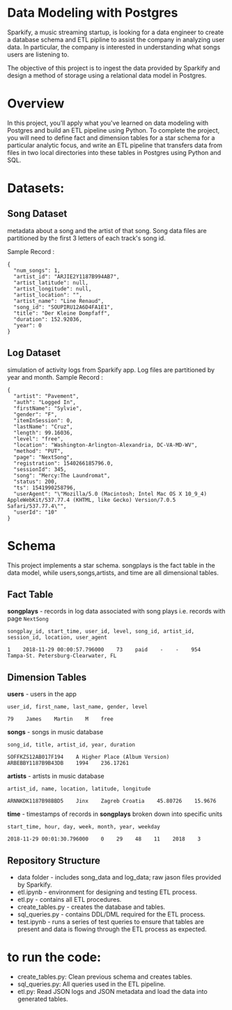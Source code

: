 
# Data Modeling with Postgres

Sparkify, a music streaming startup, is looking for a data engineer to create a database schema and ETL pipline to assist the company in analyzing user data. In particular, the company is interested in understanding what songs users are listening to.

The objective of this project is to ingest the data provided by Sparkify and design a method of storage using a relational data model in Postgres.


# Overview
In this project, you'll apply what you've learned on data modeling with Postgres and build an ETL pipeline using Python. To complete the project, you will need to define fact and dimension tables for a star schema for a particular analytic focus, and write an ETL pipeline that transfers data from files in two local directories into these tables in Postgres using Python and SQL.


# Datasets:

## Song Dataset
metadata about a song and the artist of that song. Song data files are partitioned by the first 3 letters of each track's song id.

Sample Record :
```
{
  "num_songs": 1,
  "artist_id": "ARJIE2Y1187B994AB7",
  "artist_latitude": null,
  "artist_longitude": null,
  "artist_location": "",
  "artist_name": "Line Renaud",
  "song_id": "SOUPIRU12A6D4FA1E1",
  "title": "Der Kleine Dompfaff",
  "duration": 152.92036,
  "year": 0
}
```

## Log Dataset
simulation of activity logs from Sparkify app. Log files are partitioned by year and month.
Sample Record :
```
{
  "artist": "Pavement",
  "auth": "Logged In",
  "firstName": "Sylvie",
  "gender": "F",
  "itemInSession": 0,
  "lastName": "Cruz",
  "length": 99.16036,
  "level": "free",
  "location": "Washington-Arlington-Alexandria, DC-VA-MD-WV",
  "method": "PUT",
  "page": "NextSong",
  "registration": 1540266185796.0,
  "sessionId": 345,
  "song": "Mercy:The Laundromat",
  "status": 200,
  "ts": 1541990258796,
  "userAgent": "\"Mozilla/5.0 (Macintosh; Intel Mac OS X 10_9_4) AppleWebKit/537.77.4 (KHTML, like Gecko) Version/7.0.5 Safari/537.77.4\"",
  "userId": "10"
}
```


# Schema

This project implements a star schema. songplays is the fact table in the data model, while users,songs,artists, and time are all dimensional tables.


## Fact Table 
**songplays** - records in log data associated with song plays i.e. records with page `NextSong`

```
songplay_id, start_time, user_id, level, song_id, artist_id, session_id, location, user_agent

1    2018-11-29 00:00:57.796000    73    paid    -    -    954    Tampa-St. Petersburg-Clearwater, FL
```

## Dimension Tables
**users**  - users in the app
```
user_id, first_name, last_name, gender, level

79    James    Martin    M    free

```
**songs**  - songs in music database
```
song_id, title, artist_id, year, duration

SOFFKZS12AB017F194    A Higher Place (Album Version)    ARBEBBY1187B9B43DB    1994    236.17261
```
**artists**  - artists in music database
```
artist_id, name, location, latitude, longitude

ARNNKDK1187B98BBD5    Jinx    Zagreb Croatia    45.80726    15.9676
```
**time**  - timestamps of records in  **songplays**  broken down into specific units
```
start_time, hour, day, week, month, year, weekday

2018-11-29 00:01:30.796000    0    29    48    11    2018    3
```



## Repository Structure

- data folder - includes song_data and log_data; raw jason files provided by Sparkify.
- etl.ipynb - environment for designing and testing ETL process.
- etl.py - contains all ETL procedures.
- create_tables.py - creates the database and tables.
- sql_queries.py - contains DDL/DML required for the ETL process.
- test.ipynb - runs a series of test queries to ensure that tables are present and data is flowing through the ETL process as expected.


# to run the code:

- create_tables.py: Clean previous schema and creates tables.
- sql_queries.py: All queries used in the ETL pipeline.
- etl.py: Read JSON logs and JSON metadata and load the data into generated tables.


